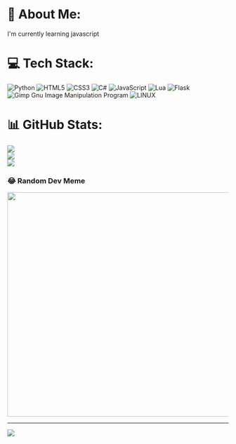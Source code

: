 # 💫 About Me:
I'm currently learning javascript


# 💻 Tech Stack:
![Python](https://img.shields.io/badge/python-3670A0?style=for-the-badge&logo=python&logoColor=ffdd54) ![HTML5](https://img.shields.io/badge/html5-%23E34F26.svg?style=for-the-badge&logo=html5&logoColor=white) ![CSS3](https://img.shields.io/badge/css3-%231572B6.svg?style=for-the-badge&logo=css3&logoColor=white) ![C#](https://img.shields.io/badge/c%23-%23239120.svg?style=for-the-badge&logo=c-sharp&logoColor=white) ![JavaScript](https://img.shields.io/badge/javascript-%23323330.svg?style=for-the-badge&logo=javascript&logoColor=%23F7DF1E) ![Lua](https://img.shields.io/badge/lua-%232C2D72.svg?style=for-the-badge&logo=lua&logoColor=white) ![Flask](https://img.shields.io/badge/flask-%23000.svg?style=for-the-badge&logo=flask&logoColor=white) ![Gimp Gnu Image Manipulation Program](https://img.shields.io/badge/Gimp-657D8B?style=for-the-badge&logo=gimp&logoColor=FFFFFF) ![LINUX](https://img.shields.io/badge/Linux-FCC624?style=for-the-badge&logo=linux&logoColor=black)
# 📊 GitHub Stats:
![](https://github-readme-stats.vercel.app/api?username=m4isv&theme=dark&hide_border=false&include_all_commits=false&count_private=false)<br/>
![](https://github-readme-streak-stats.herokuapp.com/?user=m4isv&theme=dark&hide_border=false)<br/>
![](https://github-readme-stats.vercel.app/api/top-langs/?username=m4isv&theme=dark&hide_border=false&include_all_commits=false&count_private=false&layout=compact)

### 😂 Random Dev Meme
<img src="https://github.com/m4isv/m4isv/blob/main/pepetopanim_agadxqqaaonq5qc_7eea319ac06e94.gif.mp4?raw=true" width="512px"/>

---
[![](https://visitcount.itsvg.in/api?id=m4isv&icon=0&color=0)](https://visitcount.itsvg.in)

<!-- Proudly created with GPRM ( https://gprm.itsvg.in ) -->
